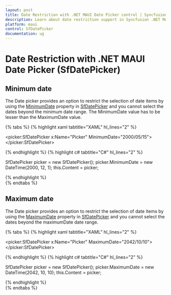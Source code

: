 ```yaml
---
layout: post
title: Date Restriction with .NET MAUI Date Picker control | Syncfusion
description: Learn about date restriction support in Syncfusion .NET MAUI Date Picker (SfDatePicker) control and its basic features.
platform: maui
control: SfDatePicker
documentation: ug
---
```



# Date Restriction with .NET MAUI Date Picker (SfDatePicker)

## Minimum date

The Date picker provides an option to restrict the selection of date items by using the [MinimumDate]() property in [SfDatePicker]() and you cannot select the dates beyond the minimum date range. The MinimumDate value has to be lesser than the MaximumDate value.

{% tabs %}
{% highlight xaml tabtitle="XAML" hl_lines="2" %}

<picker:SfDatePicker x:Name="Picker"
                         MinimumDate="2000/05/15">
</picker:SfDatePicker>

{% endhighlight %}
{% highlight c# tabtitle="C#" hl_lines="2" %}

SfDatePicker picker = new SfDatePicker();
picker.MinimumDate = new DateTime(2000, 12, 1);
this.Content = picker;

{% endhighlight %}  
{% endtabs %}

## Maximum date

The Date picker provides an option to restrict the selection of date items by using the [MaximumDate]() property in [SfDatePicker]() and you cannot select the dates beyond the maximumDate date range.

{% tabs %}
{% highlight xaml tabtitle="XAML" hl_lines="2" %}

<picker:SfDatePicker x:Name="Picker"
                         MaximumDate="2042/10/10">
</picker:SfDatePicker>

{% endhighlight %}
{% highlight c# tabtitle="C#" hl_lines="2" %}

SfDatePicker picker = new SfDatePicker();
picker.MaximumDate = new DateTime(2042, 10, 10);
this.Content = picker;

{% endhighlight %}  
{% endtabs %}
